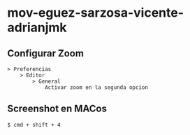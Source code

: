 # mov-eguez-sarzosa-vicente-adrianjmk

## Configurar Zoom

```
> Preferencias
    > Editor
        > General
            Activar zoom en la segunda opcion 
```

## Screenshot en MACos
 
```
$ cmd + shift + 4
```


